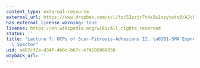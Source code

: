 ```yaml
---
content_type: external-resource
external_url: https://www.dropbox.com/scl/fo/52zzjr7t4s5w1xzytwtq8/AJcEtK_TPtYGIkPyFJA2vC0/Lecture%20Recordings?dl=0&preview=2022-9-29_UCPs+of+Scar-Fibrosis-Adhesions+II+%28Spector%29.mp4&rlkey=qojtvzyd9q8cpudjtvj939i69&subfolder_nav_tracking=1
has_external_license_warning: true
license: https://en.wikipedia.org/wiki/All_rights_reserved
status: ''
title: "Lecture 7: UCPs of Scar-Fibrosis-Adhesions II. \u03B1-SMA Expression by Prof.\
  \ Spector"
uid: a482cf2a-d34f-4b0c-b67c-e74190869856
wayback_url: ''
---
```

